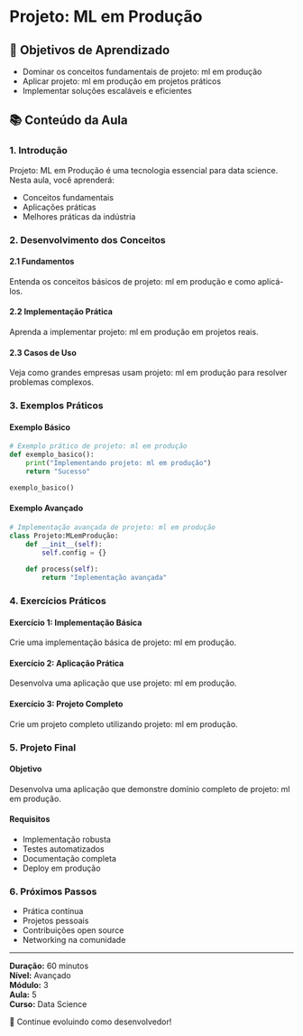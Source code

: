 # Projeto: ML em Produção

## 🎯 Objetivos de Aprendizado
- Dominar os conceitos fundamentais de projeto: ml em produção
- Aplicar projeto: ml em produção em projetos práticos
- Implementar soluções escaláveis e eficientes

## 📚 Conteúdo da Aula

### 1. Introdução
Projeto: ML em Produção é uma tecnologia essencial para data science. Nesta aula, você aprenderá:

- Conceitos fundamentais
- Aplicações práticas
- Melhores práticas da indústria

### 2. Desenvolvimento dos Conceitos

#### 2.1 Fundamentos
Entenda os conceitos básicos de projeto: ml em produção e como aplicá-los.

#### 2.2 Implementação Prática
Aprenda a implementar projeto: ml em produção em projetos reais.

#### 2.3 Casos de Uso
Veja como grandes empresas usam projeto: ml em produção para resolver problemas complexos.

### 3. Exemplos Práticos

#### Exemplo Básico
```python
# Exemplo prático de projeto: ml em produção
def exemplo_basico():
    print("Implementando projeto: ml em produção")
    return "Sucesso"

exemplo_basico()
```

#### Exemplo Avançado
```python
# Implementação avançada de projeto: ml em produção
class Projeto:MLemProdução:
    def __init__(self):
        self.config = {}
    
    def process(self):
        return "Implementação avançada"
```

### 4. Exercícios Práticos

#### Exercício 1: Implementação Básica
Crie uma implementação básica de projeto: ml em produção.

#### Exercício 2: Aplicação Prática
Desenvolva uma aplicação que use projeto: ml em produção.

#### Exercício 3: Projeto Completo
Crie um projeto completo utilizando projeto: ml em produção.

### 5. Projeto Final

#### Objetivo
Desenvolva uma aplicação que demonstre domínio completo de projeto: ml em produção.

#### Requisitos
- Implementação robusta
- Testes automatizados
- Documentação completa
- Deploy em produção

### 6. Próximos Passos

- Prática contínua
- Projetos pessoais
- Contribuições open source
- Networking na comunidade

---

**Duração:** 60 minutos  
**Nível:** Avançado  
**Módulo:** 3  
**Aula:** 5  
**Curso:** Data Science

🎉 Continue evoluindo como desenvolvedor!
